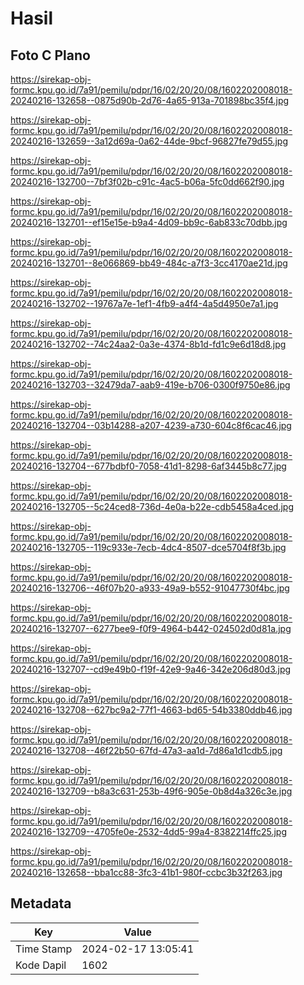 # Hasil

## Foto C Plano

https://sirekap-obj-formc.kpu.go.id/7a91/pemilu/pdpr/16/02/20/20/08/1602202008018-20240216-132658--0875d90b-2d76-4a65-913a-701898bc35f4.jpg

https://sirekap-obj-formc.kpu.go.id/7a91/pemilu/pdpr/16/02/20/20/08/1602202008018-20240216-132659--3a12d69a-0a62-44de-9bcf-96827fe79d55.jpg

https://sirekap-obj-formc.kpu.go.id/7a91/pemilu/pdpr/16/02/20/20/08/1602202008018-20240216-132700--7bf3f02b-c91c-4ac5-b06a-5fc0dd662f90.jpg

https://sirekap-obj-formc.kpu.go.id/7a91/pemilu/pdpr/16/02/20/20/08/1602202008018-20240216-132701--ef15e15e-b9a4-4d09-bb9c-6ab833c70dbb.jpg

https://sirekap-obj-formc.kpu.go.id/7a91/pemilu/pdpr/16/02/20/20/08/1602202008018-20240216-132701--8e066869-bb49-484c-a7f3-3cc4170ae21d.jpg

https://sirekap-obj-formc.kpu.go.id/7a91/pemilu/pdpr/16/02/20/20/08/1602202008018-20240216-132702--19767a7e-1ef1-4fb9-a4f4-4a5d4950e7a1.jpg

https://sirekap-obj-formc.kpu.go.id/7a91/pemilu/pdpr/16/02/20/20/08/1602202008018-20240216-132702--74c24aa2-0a3e-4374-8b1d-fd1c9e6d18d8.jpg

https://sirekap-obj-formc.kpu.go.id/7a91/pemilu/pdpr/16/02/20/20/08/1602202008018-20240216-132703--32479da7-aab9-419e-b706-0300f9750e86.jpg

https://sirekap-obj-formc.kpu.go.id/7a91/pemilu/pdpr/16/02/20/20/08/1602202008018-20240216-132704--03b14288-a207-4239-a730-604c8f6cac46.jpg

https://sirekap-obj-formc.kpu.go.id/7a91/pemilu/pdpr/16/02/20/20/08/1602202008018-20240216-132704--677bdbf0-7058-41d1-8298-6af3445b8c77.jpg

https://sirekap-obj-formc.kpu.go.id/7a91/pemilu/pdpr/16/02/20/20/08/1602202008018-20240216-132705--5c24ced8-736d-4e0a-b22e-cdb5458a4ced.jpg

https://sirekap-obj-formc.kpu.go.id/7a91/pemilu/pdpr/16/02/20/20/08/1602202008018-20240216-132705--119c933e-7ecb-4dc4-8507-dce5704f8f3b.jpg

https://sirekap-obj-formc.kpu.go.id/7a91/pemilu/pdpr/16/02/20/20/08/1602202008018-20240216-132706--46f07b20-a933-49a9-b552-91047730f4bc.jpg

https://sirekap-obj-formc.kpu.go.id/7a91/pemilu/pdpr/16/02/20/20/08/1602202008018-20240216-132707--6277bee9-f0f9-4964-b442-024502d0d81a.jpg

https://sirekap-obj-formc.kpu.go.id/7a91/pemilu/pdpr/16/02/20/20/08/1602202008018-20240216-132707--cd9e49b0-f19f-42e9-9a46-342e206d80d3.jpg

https://sirekap-obj-formc.kpu.go.id/7a91/pemilu/pdpr/16/02/20/20/08/1602202008018-20240216-132708--627bc9a2-77f1-4663-bd65-54b3380ddb46.jpg

https://sirekap-obj-formc.kpu.go.id/7a91/pemilu/pdpr/16/02/20/20/08/1602202008018-20240216-132708--46f22b50-67fd-47a3-aa1d-7d86a1d1cdb5.jpg

https://sirekap-obj-formc.kpu.go.id/7a91/pemilu/pdpr/16/02/20/20/08/1602202008018-20240216-132709--b8a3c631-253b-49f6-905e-0b8d4a326c3e.jpg

https://sirekap-obj-formc.kpu.go.id/7a91/pemilu/pdpr/16/02/20/20/08/1602202008018-20240216-132709--4705fe0e-2532-4dd5-99a4-8382214ffc25.jpg

https://sirekap-obj-formc.kpu.go.id/7a91/pemilu/pdpr/16/02/20/20/08/1602202008018-20240216-132658--bba1cc88-3fc3-41b1-980f-ccbc3b32f263.jpg


## Metadata

| Key        | Value               |
| ---------- | ------------------- |
| Time Stamp | 2024-02-17 13:05:41 |
| Kode Dapil | 1602                |



